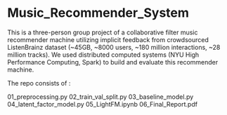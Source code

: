 # Music_Recommender_System

This is a three-person group project of a collaborative filter music recommender machine utilizing implicit feedback from crowdsourced ListenBrainz dataset (~45GB, ~8000 users, ~180 million interactions, ~28 million tracks). We used distributed computed systems (NYU High Performance Computing, Spark) to build and evaluate this recommender machine. 

The repo consists of :

01_preprocessing.py
02_train_val_split.py
03_baseline_model.py
04_latent_factor_model.py
05_LightFM.ipynb
06_Final_Report.pdf


